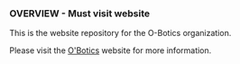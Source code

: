 ### OVERVIEW - Must visit website
This is the website repository for the O-Botics organization.

Please visit the [O'Botics](http://o-botics.org) website for more information.
